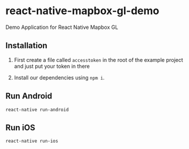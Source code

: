 # react-native-mapbox-gl-demo

Demo Application for React Native Mapbox GL

## Installation

1. First create a file called `accesstoken` in the root of the example project and just put your token in there

2. Install our dependencies using `npm i`.

## Run Android

```
react-native run-android
```

## Run iOS

```
react-native run-ios
```

